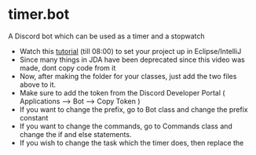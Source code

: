 # timer.bot
A Discord bot which can be used as a timer and a stopwatch 


* Watch this [tutorial](https://www.youtube.com/watch?v=jGrD8AZfTig) (till 08:00) to set your project up in Eclipse/IntelliJ 
* Since many things in JDA have been deprecated since this video was made, dont copy code from it
* Now, after making the folder for your classes, just add the two files above to it. 
* Make sure to add the token from the Discord Developer Portal ( Applications --> Bot --> Copy Token ) 
* If you want to change the prefix, go to Bot class and change the prefix constant 
* If you want to change the commands, go to Commands class and change the if and else statements. 
* If you wish to change the task which the timer does, then replace the 
